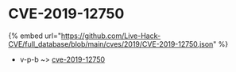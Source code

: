 # CVE-2019-12750
{% embed url="https://github.com/Live-Hack-CVE/full_database/blob/main/cves/2019/CVE-2019-12750.json" %}

* v-p-b ~> [cve-2019-12750](https://www.alice-snow.ru/2019/database/cve-2019-12750/cve-2019-12750-v-p-b)